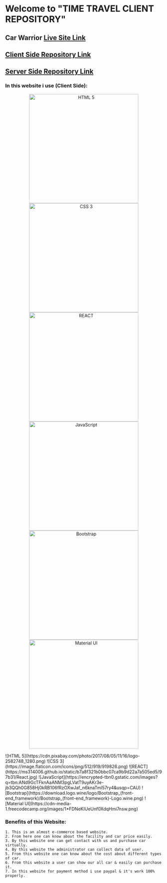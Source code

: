# Welcome to "TIME TRAVEL CLIENT REPOSITORY"

## Car Warrior [Live Site Link](https://car-warrior-sumon6638.web.app/)

## [Client Side Repository Link](https://github.com/programming-hero-web-course-4/niche-website-client-side-sumon6638-sm)

## [Server Side Repository Link](https://github.com/programming-hero-web-course-4/niche-website-server-side-sumon6638-sm)

### In this website i use (Client Side):
<p align="center">
  <img src="https://cdn.pixabay.com/photo/2017/08/05/11/16/logo-2582748_1280.png" width="350" alt='HTML 5' title="hover HTML 5">

  <img src="https://image.flaticon.com/icons/png/512/919/919826.png" width="350" alt='CSS 3' title="hover CSS 3">

  <img src="https://ms314006.github.io/static/b7a8f321b0bbc07ca9b9d22a7a505ed5/97b31/React.jpg" width="350" alt='REACT' title="hover REACT">
  
  <img src="https://encrypted-tbn0.gstatic.com/images?q=tbn:ANd9GcTFknAaANM3pgLVatT9uyAKr3e-jb3QQh0G858Hj0kRB106fRzOXwJaf_n6knaTml57ry4&usqp=CAU" width="350" alt='JavaScript' title="hover JavaScript">

  <img src="https://download.logo.wine/logo/Bootstrap_(front-end_framework)/Bootstrap_(front-end_framework)-Logo.wine.png" width="350" alt='Bootstrap' title="hover Bootstrap">

  <img src="https://cdn-media-1.freecodecamp.org/images/1*FDNeKIUeUnf0XdqHmi7nsw.png" width="350" alt='Material UI' title="hover Material UI">
</p>
![HTML 5](https://cdn.pixabay.com/photo/2017/08/05/11/16/logo-2582748_1280.png)
![CSS 3](https://image.flaticon.com/icons/png/512/919/919826.png)
![REACT](https://ms314006.github.io/static/b7a8f321b0bbc07ca9b9d22a7a505ed5/97b31/React.jpg)
![JavaScript](https://encrypted-tbn0.gstatic.com/images?q=tbn:ANd9GcTFknAaANM3pgLVatT9uyAKr3e-jb3QQh0G858Hj0kRB106fRzOXwJaf_n6knaTml57ry4&usqp=CAU)
![Bootstrap](https://download.logo.wine/logo/Bootstrap_(front-end_framework)/Bootstrap_(front-end_framework)-Logo.wine.png)
![Material UI](https://cdn-media-1.freecodecamp.org/images/1*FDNeKIUeUnf0XdqHmi7nsw.png)

### Benefits of this Website:
    1. This is an almost e-commerce based website.
    2. From here one can know about the facility and car price easily.
    3. By this website one can get contact with us and purchase car virtually.
    4. By this website the administrator can collect data of user.
    5. From this website one can know about the cost about different types of car.
    6. From this website a user can show our all car & easily can purchase it.
    7. In this website for payment method i use paypal & it's work 100% properly.